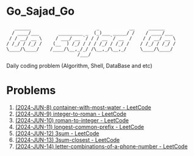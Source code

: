# Go_Sajad_Go
```
   ______                        _           __     ______    
  / ____/___       _________ _  (_)___ _____/ /    / ____/___ 
 / / __/ __ \     / ___/ __ `/ / / __ `/ __  /    / / __/ __ \ 
/ /_/ / /_/ /    (__  ) /_/ / / / /_/ / /_/ /    / /_/ / /_/ /
\____/\____/    /____/\__,_/_/ /\__,_/\__,_/     \____/\____/ 
                          /___/                               
```
Daily coding problem (Algorithm, Shell, DataBase and etc)

# Problems
1. [(2024-JUN-8) container-with-most-water - LeetCode ](https://leetcode.com/problems/container-with-most-water/description/)
2. [(2024-JUN-9) integer-to-roman - LeetCode ](https://leetcode.com/problems/integer-to-roman/description/)
3. [(2024-JUN-10) roman-to-integer - LeetCode ](https://leetcode.com/problems/roman-to-integer/description/)
4. [(2024-JUN-11) longest-common-prefix - LeetCode ](https://leetcode.com/problems/longest-common-prefix/description/)
5. [(2024-JUN-12) 3sum - LeetCode ](https://leetcode.com/problems/3sum/description/)
6. [(2024-JUN-13) 3sum-closest - LeetCode ](https://leetcode.com/problems/3sum-closest/description/)
7. [(2024-JUN-14) letter-combinations-of-a-phone-number - LeetCode ](https://leetcode.com/problems/letter-combinations-of-a-phone-number/description/)